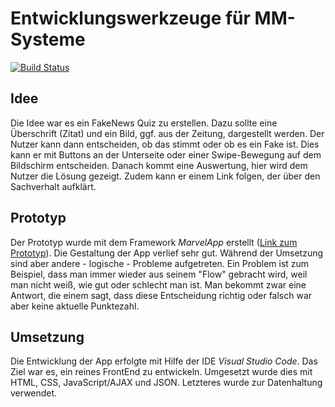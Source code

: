 # Entwicklungswerkzeuge für MM-Systeme

[![Build Status](https://travis-ci.org/joemccann/dillinger.svg?branch=master)](https://travis-ci.org/joemccann/dillinger)

## Idee
Die Idee war es ein FakeNews Quiz zu erstellen. Dazu sollte eine Überschrift (Zitat) und ein Bild, ggf. aus der Zeitung, dargestellt werden. Der Nutzer kann dann entscheiden, ob das stimmt oder ob es ein Fake ist. Dies kann er mit Buttons an der Unterseite oder einer Swipe-Bewegung auf dem Bildschirm entscheiden. Danach kommt eine Auswertung, hier wird dem Nutzer die Lösung gezeigt. Zudem kann er einem Link folgen, der über den Sachverhalt aufklärt.

## Prototyp
Der Prototyp wurde mit dem Framework *MarvelApp* erstellt ([Link zum Prototyp](https://marvelapp.com/4830163)). Die Gestaltung der App verlief sehr gut. Während der Umsetzung sind aber andere - logische - Probleme aufgetreten. Ein Problem ist zum Beispiel, dass man immer wieder aus seinem "Flow" gebracht wird, weil man nicht weiß, wie gut oder schlecht man ist. Man bekommt zwar eine Antwort, die einem sagt, dass diese Entscheidung richtig oder falsch war aber keine aktuelle Punktezahl.

## Umsetzung
Die Entwicklung der App erfolgte mit Hilfe der IDE *Visual Studio Code*. Das Ziel war es, ein reines FrontEnd zu entwickeln. Umgesetzt wurde dies mit HTML, CSS, JavaScript/AJAX und JSON. Letzteres wurde zur Datenhaltung verwendet.

